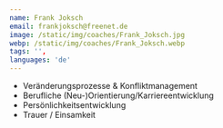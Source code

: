 ```yaml
---
name: Frank Joksch
email: frankjoksch@freenet.de
image: /static/img/coaches/Frank_Joksch.jpg
webp: /static/img/coaches/Frank_Joksch.webp
tags: '',
languages: 'de'
---
```


<ul><li>Veränderungsprozesse &amp; Konfliktmanagement</li><li>Berufliche (Neu-)Orientierung/Karriereentwicklung</li><li>Persönlichkeitsentwicklung</li><li>Trauer / Einsamkeit</li></ul>